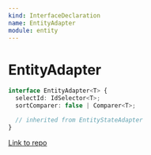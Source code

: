 ```yaml
---
kind: InterfaceDeclaration
name: EntityAdapter
module: entity
---
```


# EntityAdapter

```ts
interface EntityAdapter<T> {
  selectId: IdSelector<T>;
  sortComparer: false | Comparer<T>;

  // inherited from EntityStateAdapter
}
```

[Link to repo](https://github.com/ngrx/platform/blob/master/modules/entity/src/models.ts#L90-L99)
